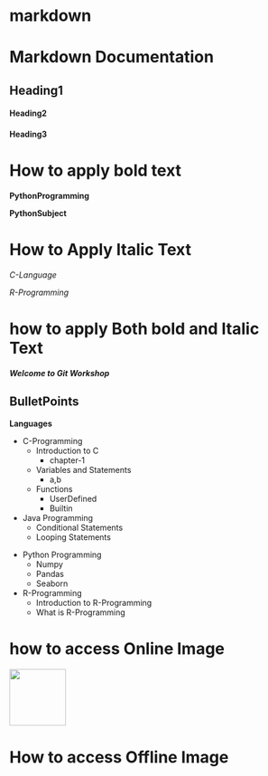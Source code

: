 # markdown


# Markdown Documentation

## Heading1

#### Heading2

#### Heading3

# How to apply bold text

**PythonProgramming**

__PythonSubject__

# How to Apply Italic Text

*C-Language*

_R-Programming_

# how to apply Both bold and Italic Text

***Welcome to Git Workshop***

## BulletPoints

**Languages**

+ C-Programming
  + Introduction to C
    * chapter-1
  + Variables and Statements
    * a,b
  + Functions
    * UserDefined
    * Builtin
+ Java Programming
  + Conditional Statements
  + Looping Statements
- Python Programming
  + Numpy
  + Pandas
  + Seaborn 
- R-Programming
  - Introduction to R-Programming
  - What is R-Programming

# how to access Online Image

<img src="https://www.iams-india.com/images/free-sample-banner-mobile.png" height=100px width=100px>

# How to access Offline Image

<img src="">
